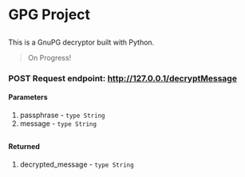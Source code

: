 # GPG Project

## 
This is a GnuPG decryptor built with Python.
> On Progress!

### POST Request endpoint: http://127.0.0.1/decryptMessage
#### Parameters
1. passphrase - `type String`
2. message - `type String`

## 
#### Returned
1. decrypted_message - `type String`
